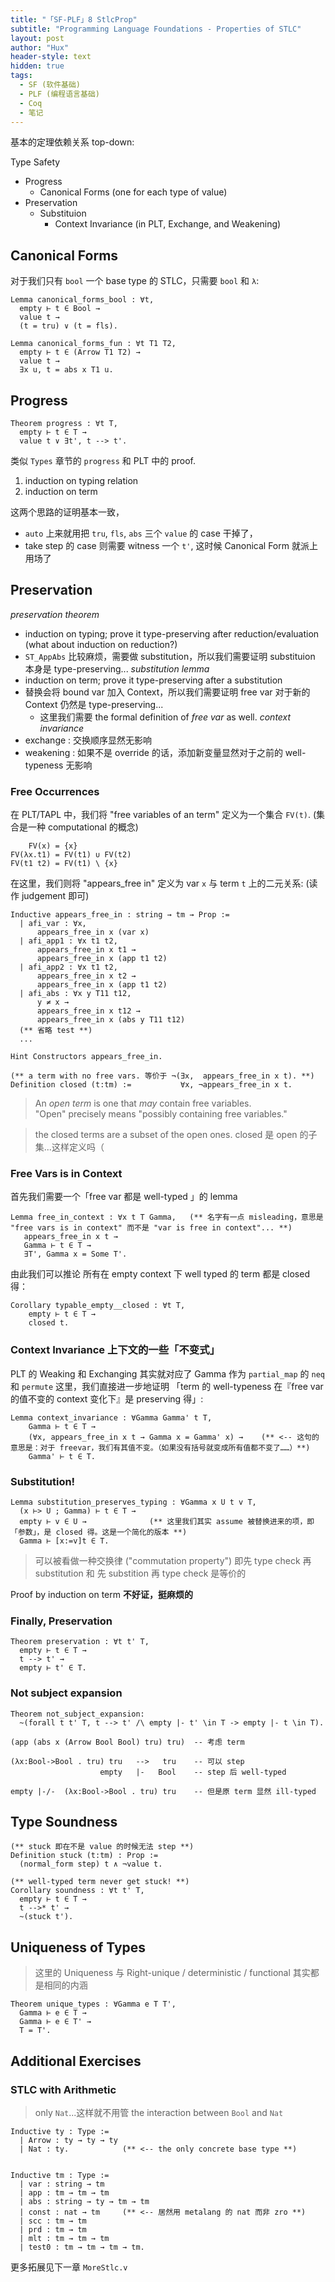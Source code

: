 ```yaml
---
title: "「SF-PLF」8 StlcProp"
subtitle: "Programming Language Foundations - Properties of STLC"
layout: post
author: "Hux"
header-style: text
hidden: true
tags:
  - SF (软件基础)
  - PLF (编程语言基础)
  - Coq
  - 笔记
---
```


基本的定理依赖关系 top-down: 

Type Safety
  - Progress
    - Canonical Forms (one for each type of value)
  - Preservation
    - Substituion
      - Context Invariance (in PLT, Exchange, and Weakening)


Canonical Forms
---------------

对于我们只有 `bool` 一个 base type 的 STLC，只需要 `bool` 和 `λ`:

```coq
Lemma canonical_forms_bool : ∀t,
  empty ⊢ t ∈ Bool →
  value t →
  (t = tru) ∨ (t = fls).

Lemma canonical_forms_fun : ∀t T1 T2,
  empty ⊢ t ∈ (Arrow T1 T2) →
  value t →
  ∃x u, t = abs x T1 u.
```



Progress
--------

```coq
Theorem progress : ∀t T,
  empty ⊢ t ∈ T →
  value t ∨ ∃t', t --> t'.
```

类似 `Types` 章节的 `progress` 和 PLT 中的 proof. 

1. induction on typing relation
2. induction on term

这两个思路的证明基本一致，
  - `auto` 上来就用把 `tru`, `fls`, `abs` 三个 `value` 的 case 干掉了，
  - take step 的 case 则需要 witness 一个 `t'`, 这时候 Canonical Form 就派上用场了





Preservation
------------

_preservation theorem_ 
  - induction on typing; prove it type-preserving after reduction/evaluation (what about induction on reduction?)
  - `ST_AppAbs` 比较麻烦，需要做 substitution，所以我们需要证明 substituion 本身是 type-preserving...
_substitution lemma_
  - induction on term; prove it type-preserving after a substitution
  - 替换会将 bound var 加入 Context，所以我们需要证明 free var 对于新的 Context 仍然是 type-preserving...
    - 这里我们需要 the formal definition of _free var_ as well.
_context invariance_
  - exchange  : 交换顺序显然无影响
  - weakening : 如果不是 override 的话，添加新变量显然对于之前的 well-typeness 无影响


### Free Occurrences

在 PLT/TAPL 中，我们将 "free variables of an term" 定义为一个集合 `FV(t)`. (集合是一种 computational 的概念)

        FV(x) = {x}
    FV(λx.t1) = FV(t1) ∪ FV(t2)
    FV(t1 t2) = FV(t1) \ {x} 

在这里，我们则将 "appears_free in" 定义为 var `x` 与 term `t` 上的二元关系: (读作 judgement 即可)

```coq
Inductive appears_free_in : string → tm → Prop :=
  | afi_var : ∀x,
      appears_free_in x (var x)
  | afi_app1 : ∀x t1 t2,
      appears_free_in x t1 →
      appears_free_in x (app t1 t2)
  | afi_app2 : ∀x t1 t2,
      appears_free_in x t2 →
      appears_free_in x (app t1 t2)
  | afi_abs : ∀x y T11 t12,
      y ≠ x →
      appears_free_in x t12 →
      appears_free_in x (abs y T11 t12)
  (** 省略 test **)
  ... 

Hint Constructors appears_free_in.

(** a term with no free vars. 等价于 ¬(∃x,  appears_free_in x t). **) 
Definition closed (t:tm) :=           ∀x, ¬appears_free_in x t.
```

> An _open term_ is one that _may_ contain free variables.   
> "Open" precisely means "possibly containing free variables."

> the closed terms are a subset of the open ones. 
> closed 是 open 的子集...这样定义吗（


### Free Vars is in Context

首先我们需要一个「free var 都是 well-typed 」的 lemma

```coq
Lemma free_in_context : ∀x t T Gamma,   (** 名字有一点 misleading，意思是 "free vars is in context" 而不是 "var is free in context"... **)
   appears_free_in x t →
   Gamma ⊢ t ∈ T →
   ∃T', Gamma x = Some T'.
```

由此我们可以推论 所有在 empty context 下 well typed 的 term 都是 closed 得：

```coq
Corollary typable_empty__closed : ∀t T,
    empty ⊢ t ∈ T →
    closed t.
```


### Context Invariance 上下文的一些「不变式」

PLT 的 Weaking 和 Exchanging 其实就对应了 Gamma 作为 `partial_map` 的 `neq` 和 `permute`
这里，我们直接进一步地证明 「term 的 well-typeness 在『free var 的值不变的 context 变化下』是 preserving 得」: 

```coq
Lemma context_invariance : ∀Gamma Gamma' t T,
    Gamma ⊢ t ∈ T →
    (∀x, appears_free_in x t → Gamma x = Gamma' x) →    (** <-- 这句的意思是：对于 freevar，我们有其值不变。（如果没有括号就变成所有值都不变了……）**)
    Gamma' ⊢ t ∈ T.
```


### Substitution!

```coq
Lemma substitution_preserves_typing : ∀Gamma x U t v T,
  (x ⊢> U ; Gamma) ⊢ t ∈ T →
  empty ⊢ v ∈ U →              (** 这里我们其实 assume 被替换进来的项，即「参数」，是 closed 得。这是一个简化的版本 **)
  Gamma ⊢ [x:=v]t ∈ T.
```

> 可以被看做一种交换律 ("commutation property")
> 即先 type check 再 substitution 和 先 substition 再 type check 是等价的

Proof by induction on term __不好证，挺麻烦的__


### Finally, Preservation

```coq
Theorem preservation : ∀t t' T,
  empty ⊢ t ∈ T →
  t --> t' →
  empty ⊢ t' ∈ T.
```


### Not subject expansion

```coq
Theorem not_subject_expansion:
  ~(forall t t' T, t --> t' /\ empty |- t' \in T -> empty |- t \in T).
```

    (app (abs x (Arrow Bool Bool) tru) tru)  -- 考虑 term 

    (λx:Bool->Bool . tru) tru   -->   tru    -- 可以 step
                        empty   |-   Bool    -- step 后 well-typed

    empty |-/-  (λx:Bool->Bool . tru) tru    -- 但是原 term 显然 ill-typed




Type Soundness
--------------

```coq
(** stuck 即在不是 value 的时候无法 step **)
Definition stuck (t:tm) : Prop :=
  (normal_form step) t ∧ ¬value t.

(** well-typed term never get stuck! **)
Corollary soundness : ∀t t' T,
  empty ⊢ t ∈ T →
  t -->* t' →
  ~(stuck t').
```



Uniqueness of Types
-------------------

> 这里的 Uniqueness 与 Right-unique / deterministic / functional 其实都是相同的内涵

```coq
Theorem unique_types : ∀Gamma e T T',
  Gamma ⊢ e ∈ T →
  Gamma ⊢ e ∈ T' →
  T = T'.
```





Additional Exercises
--------------------

### STLC with Arithmetic 

> only `Nat`...这样就不用管 the interaction between `Bool` and `Nat` 

```coq
Inductive ty : Type :=
  | Arrow : ty → ty → ty
  | Nat : ty.            (** <-- the only concrete base type **)


Inductive tm : Type :=
  | var : string → tm
  | app : tm → tm → tm
  | abs : string → ty → tm → tm
  | const : nat → tm     (** <-- 居然用 metalang 的 nat 而非 zro **)
  | scc : tm → tm
  | prd : tm → tm
  | mlt : tm → tm → tm
  | test0 : tm → tm → tm → tm.
```

更多拓展见下一章 `MoreStlc.v` 


